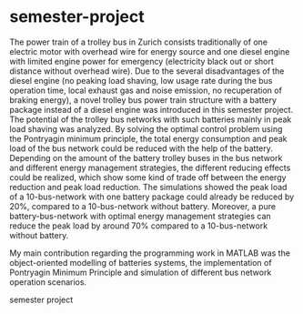 # semester-project

The power train of a trolley bus in Zurich consists traditionally of one electric motor with overhead wire for energy source and one diesel engine with limited engine power for emergency (electricity black out or short distance without overhead wire). Due to the several disadvantages of the diesel engine (no peaking load shaving, low usage rate during the bus operation time, local exhaust gas and noise emission, no recuperation of braking energy), a novel trolley bus power train structure with a battery package instead of a diesel engine was introduced in this semester project. The potential of the trolley bus networks with such batteries mainly in peak load shaving was analyzed. By solving the optimal control problem using the Pontryagin minimum principle, the total energy consumption and peak load of the bus network could be reduced with the help of the battery. Depending on the amount of the battery trolley buses in the bus network and different energy management strategies, the different reducing effects could be realized, which show some kind of trade off between the energy reduction and peak load reduction. The simulations showed the peak load of a 10-bus-network with one battery package could already be reduced by 20%, compared to a 10-bus-network without battery. Moreover, a pure battery-bus-network with optimal energy management strategies can reduce the peak load by around 70% compared to a 10-bus-network without battery.

My main contribution regarding the programming work in MATLAB was the object-oriented modelling of batteries systems, the implementation of Pontryagin Minimum Principle and simulation of different bus network operation scenarios.

semester project

